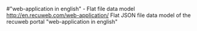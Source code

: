 #"web-application in english" - Flat file data model
http://en.recuweb.com/web-application/
Flat JSON file data model of the recuweb portal "web-application in english"
